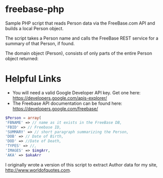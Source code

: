freebase-php
============

Sample PHP script that reads Person data via the FreeBase.com API and builds a local Person object.

The script takes a Person name and calls the FreeBase REST service for a summary of that Person, if found.

The domain object (Person), consists of only parts of the entire Person object returned:

Helpful Links
============
* You will need a valid Google Developer API key. Get one here: https://developers.google.com/apis-explorer/ 
* The Freebase API documentation can be found here: https://developers.google.com/freebase/


```php
$Person = array(
'FBNAME' => // name as it exists in the FreeBase DB,
'FBID' => // Freebase ID,
'SUMMARY' => // short paragraph summarizing the Person,
'DOB' => // Date of Birth,
'DOD' => //Date of Death,
'TYPES' => //,
'IMAGES' => $imgArr,
'AKA' => $akaArr
```


I originally wrote a version of this script to extract Author data for my site, http://www.worldofquotes.com.

